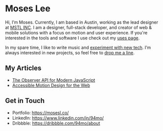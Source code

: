 # Moses Lee

Hi, I’m Moses. Currently, I am based in Austin, working as the lead designer at [MSTL INC](https://www.linkedin.com/company/mstl/about/). I am a designer, full-stack developer, and creator of web & mobile solutions with a focus on motion and user experience. If you're interested in the tools and software I use check out my [uses page](https://mosesl.co/uses/).

In my spare time, I like to write music and [experiment with new tech](https://github.com/94mo). I’m always interested in new projects, so feel free to [drop me a line](https://mosesl.co/contact).

## My Articles
- [The Observer API for Modern JavaScript](https://mosesl.co/articles/observer-api-for-modern-javascript)
- [Accessible Motion Design for the Web](https://mosesl.co/articles/accessible-motion-design-for-the-web)

## Get in Touch
- Portfolio: https://mosesl.co/
- LinkedIn: https://www.linkedin.com/in/94mo/
- Dribbble: https://dribbble.com/94mo/about
